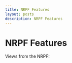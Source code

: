 ```yaml
---
title: NRPF Features
layout: posts
description: NRPF Features
---
```


# NRPF Features

Views from the NRPF:
